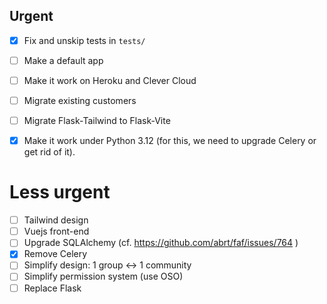 
## Urgent

- [x] Fix and unskip tests in `tests/`
- [ ] Make a default app
- [ ] Make it work on Heroku and Clever Cloud
- [ ] Migrate existing customers
- [ ] Migrate Flask-Tailwind to Flask-Vite
- [x] Make it work under Python 3.12 (for this, we need to upgrade Celery or get rid of it).


# Less urgent

- [ ] Tailwind design
- [ ] Vuejs front-end
- [ ] Upgrade SQLAlchemy (cf. https://github.com/abrt/faf/issues/764 )
- [x] Remove Celery
- [ ] Simplify design: 1 group <-> 1 community
- [ ] Simplify permission system (use OSO)
- [ ] Replace Flask
